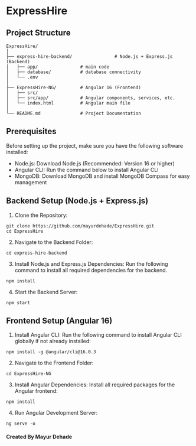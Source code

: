 # ExpressHire

## Project Structure

```
ExpressHire/
│
├── express-hire-backend/                # Node.js + Express.js (Backend)
│   ├── app/                # main code
│   ├── database/           # database connectivity
│   └── .env
│
├── ExpressHire-NG/         # Angular 16 (Frontend)
│   ├── src/
│   ├── src/app/            # Angular components, services, etc.
│   └── index.html          # Angular main file
│
└── README.md               # Project Documentation
```

## Prerequisites

Before setting up the project, make sure you have the following software installed:

- Node.js: Download Node.js (Recommended: Version 16 or higher)
- Angular CLI: Run the command below to install Angular CLI
- MongoDB: Download MongoDB and install MongoDB Compass for easy management

## Backend Setup (Node.js + Express.js)

1. Clone the Repository:

```
git clone https://github.com/mayurdehade/ExpressHire.git
cd ExpressHire
```

2. Navigate to the Backend Folder:

```
cd express-hire-backend
```

3. Install Node.js and Express.js Dependencies: Run the following command to install all required dependencies for the backend.

```
npm install
```

4. Start the Backend Server:

```
npm start
```

## Frontend Setup (Angular 16)

1. Install Angular CLI: Run the following command to install Angular CLI globally if not already installed:

```
npm install -g @angular/cli@16.0.3
```

2. Navigate to the Frontend Folder:

```
cd ExpressHire-NG
```

3. Install Angular Dependencies: Install all required packages for the Angular frontend:

```
npm install
```

4. Run Angular Development Server:

```
ng serve -o
```

#### Created By Mayur Dehade
